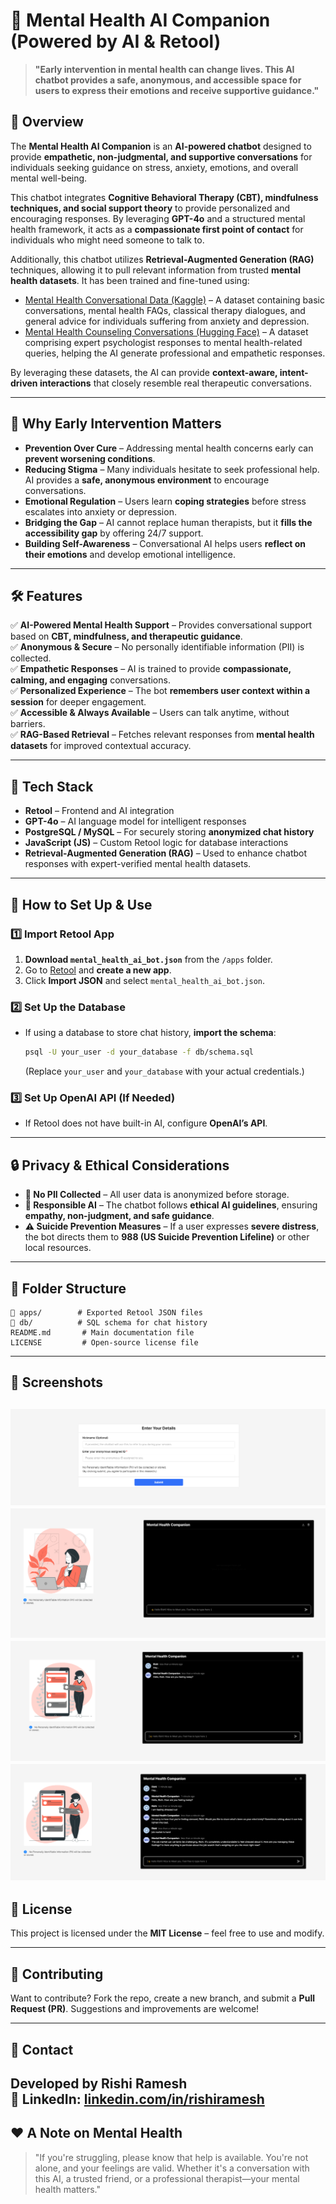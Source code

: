 # 🧠 Mental Health AI Companion (Powered by AI & Retool)

> **"Early intervention in mental health can change lives. This AI chatbot provides a safe, anonymous, and accessible space for users to express their emotions and receive supportive guidance."**

## 🚀 Overview
The **Mental Health AI Companion** is an **AI-powered chatbot** designed to provide **empathetic, non-judgmental, and supportive conversations** for individuals seeking guidance on stress, anxiety, emotions, and overall mental well-being.

This chatbot integrates **Cognitive Behavioral Therapy (CBT), mindfulness techniques, and social support theory** to provide personalized and encouraging responses. By leveraging **GPT-4o** and a structured mental health framework, it acts as a **compassionate first point of contact** for individuals who might need someone to talk to.

Additionally, this chatbot utilizes **Retrieval-Augmented Generation (RAG)** techniques, allowing it to pull relevant information from trusted **mental health datasets**. It has been trained and fine-tuned using:
- [Mental Health Conversational Data (Kaggle)](https://www.kaggle.com/datasets/elvis23/mental-health-conversational-data) – A dataset containing basic conversations, mental health FAQs, classical therapy dialogues, and general advice for individuals suffering from anxiety and depression.
- [Mental Health Counseling Conversations (Hugging Face)](https://huggingface.co/datasets/Amod/mental_health_counseling_conversations) – A dataset comprising expert psychologist responses to mental health-related queries, helping the AI generate professional and empathetic responses.

By leveraging these datasets, the AI can provide **context-aware, intent-driven interactions** that closely resemble real therapeutic conversations.

---

## 🌱 **Why Early Intervention Matters**
- **Prevention Over Cure** – Addressing mental health concerns early can **prevent worsening conditions**.
- **Reducing Stigma** – Many individuals hesitate to seek professional help. AI provides a **safe, anonymous environment** to encourage conversations.
- **Emotional Regulation** – Users learn **coping strategies** before stress escalates into anxiety or depression.
- **Bridging the Gap** – AI cannot replace human therapists, but it **fills the accessibility gap** by offering 24/7 support.
- **Building Self-Awareness** – Conversational AI helps users **reflect on their emotions** and develop emotional intelligence.

---

## 🛠️ Features
✅ **AI-Powered Mental Health Support** – Provides conversational support based on **CBT, mindfulness, and therapeutic guidance**.  
✅ **Anonymous & Secure** – No personally identifiable information (PII) is collected.  
✅ **Empathetic Responses** – AI is trained to provide **compassionate, calming, and engaging** conversations.  
✅ **Personalized Experience** – The bot **remembers user context within a session** for deeper engagement.  
✅ **Accessible & Always Available** – Users can talk anytime, without barriers.  
✅ **RAG-Based Retrieval** – Fetches relevant responses from **mental health datasets** for improved contextual accuracy.

---

## 🌇 Tech Stack
- **Retool** – Frontend and AI integration  
- **GPT-4o** – AI language model for intelligent responses  
- **PostgreSQL / MySQL** – For securely storing **anonymized chat history**  
- **JavaScript (JS)** – Custom Retool logic for database interactions  
- **Retrieval-Augmented Generation (RAG)** – Used to enhance chatbot responses with expert-verified mental health datasets.

---

## 🔧 How to Set Up & Use
### 1️⃣ Import Retool App
1. **Download `mental_health_ai_bot.json`** from the `/apps` folder.
2. Go to [Retool](https://retool.com/) and **create a new app**.
3. Click **Import JSON** and select `mental_health_ai_bot.json`.

### 2️⃣ Set Up the Database
- If using a database to store chat history, **import the schema**:
  ```sh
  psql -U your_user -d your_database -f db/schema.sql
  ```
  (Replace `your_user` and `your_database` with your actual credentials.)

### 3️⃣ Set Up OpenAI API (If Needed)
- If Retool does not have built-in AI, configure **OpenAI’s API**.

---

## 🔒 Privacy & Ethical Considerations
- **🚫 No PII Collected** – All user data is anonymized before storage.  
- **🔄 Responsible AI** – The chatbot follows **ethical AI guidelines**, ensuring **empathy, non-judgment, and safe guidance**.  
- **⚠️ Suicide Prevention Measures** – If a user expresses **severe distress**, the bot directs them to **988 (US Suicide Prevention Lifeline)** or other local resources.  

---

## 📂 Folder Structure
```
📂 apps/        # Exported Retool JSON files
📂 db/          # SQL schema for chat history
README.md       # Main documentation file
LICENSE         # Open-source license file
```

---

## 📸 Screenshots
![alt text](image-1.png)
![alt text](image-2.png)
![alt text](image-3.png)
![alt text](image-4.png)
---

## 📝 License
This project is licensed under the **MIT License** – feel free to use and modify.

---

## 🤝 Contributing
Want to contribute? Fork the repo, create a new branch, and submit a **Pull Request (PR)**. Suggestions and improvements are welcome!

---

## 💎 Contact
Developed by **Rishi Ramesh**  
🔗 LinkedIn: [linkedin.com/in/rishiramesh](#)   
---

## ❤️ A Note on Mental Health
> "If you're struggling, please know that help is available. You're not alone, and your feelings are valid. Whether it's a conversation with this AI, a trusted friend, or a professional therapist—your mental health matters."

